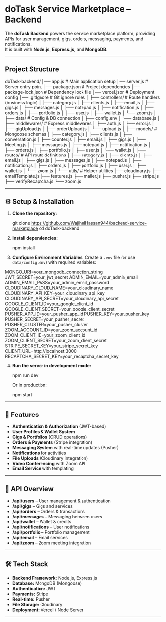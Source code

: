 # doTask Service Marketplace – Backend

The **doTask Backend** powers the service marketplace platform, providing APIs for user management, gigs, orders, messaging, payments, and notifications.  
It is built with **Node.js**, **Express.js**, and **MongoDB**.

---

## Project Structure


doTask-backend/
│── app.js                 # Main application setup
│── server.js              # Server entry point
│── package.json           # Project dependencies
│── package-lock.json      # Dependency lock file
│── vercel.json            # Deployment config
│── .gitIgnore             # Git ignore rules
│
├── controllers/           # Route handlers (business logic)
│   ├── category.js
│   ├── clients.js
│   ├── email.js
│   ├── gigs.js
│   ├── messages.js
│   ├── notepad.js
│   ├── notification.js
│   ├── orders.js
│   ├── portfolio.js
│   ├── user.js
│   ├── wallet.js
│   └── zoom.js
│
├── data/                  # Config & DB connection
│   ├── config.env
│   └── database.js
│
├── middlewares/           # Express middlewares
│   ├── auth.js
│   ├── error.js
│   ├── gigUpload.js
│   ├── orderUpload.js
│   └── upload.js
│
├── models/                # Mongoose schemas
│   ├── category.js
│   ├── clients.js
│   ├── conversation.js
│   ├── counter.js
│   ├── email.js
│   ├── gigs.js
│   ├── Meeting.js
│   ├── messages.js
│   ├── notepad.js
│   ├── notification.js
│   ├── orders.js
│   ├── portfolio.js
│   ├── user.js
│   └── wallet.js
│
├── routes/                # API route definitions
│   ├── category.js
│   ├── clients.js
│   ├── email.js
│   ├── gigs.js
│   ├── messages.js
│   ├── notepad.js
│   ├── notification.js
│   ├── orders.js
│   ├── portfolio.js
│   ├── user.js
│   ├── wallet.js
│   └── zoom.js
│
└── utils/                 # Helper utilities
├── cloudinary.js
├── emailTemplate.js
├── features.js
├── mailer.js
├── pusher.js
├── stripe.js
├── verifyRecaptcha.js
└── zoom.js


---

## ⚙️ Setup & Installation

1. **Clone the repository:**

   git clone https://github.com/WajihulHassan944/backend-service-marketplace
   cd doTask-backend


2. **Install dependencies:**

   npm install

3. **Configure Environment Variables:**
   Create a `.env` file (or use `data/config.env`) with required variables:

MONGO_URI=your_mongodb_connection_string
JWT_SECRET=your_jwt_secret
ADMIN_EMAIL=your_admin_email
ADMIN_EMAIL_PASS=your_admin_email_password
CLOUDINARY_CLOUD_NAME=your_cloudinary_name
CLOUDINARY_API_KEY=your_cloudinary_api_key
CLOUDINARY_API_SECRET=your_cloudinary_api_secret
GOOGLE_CLIENT_ID=your_google_client_id
GOOGLE_CLIENT_SECRET=your_google_client_secret
PUSHER_APP_ID=your_pusher_app_id
PUSHER_KEY=your_pusher_key
PUSHER_SECRET=your_pusher_secret
PUSHER_CLUSTER=your_pusher_cluster
ZOOM_ACCOUNT_ID=your_zoom_account_id
ZOOM_CLIENT_ID=your_zoom_client_id
ZOOM_CLIENT_SECRET=your_zoom_client_secret
STRIPE_SECRET_KEY=your_stripe_secret_key
CLIENT_URL=http://localhost:3000
RECAPTCHA_SECRET_KEY=your_recaptcha_secret_key



4. **Run the server in development mode:**

   npm run dev

   Or in production:

   npm start

---

## 🚀 Features

* **Authentication & Authorization** (JWT-based)
* **User Profiles & Wallet System**
* **Gigs & Portfolios** (CRUD operations)
* **Orders & Payments** (Stripe integration)
* **Messaging System** with real-time updates (Pusher)
* **Notifications** for activities
* **File Uploads** (Cloudinary integration)
* **Video Conferencing** with Zoom API
* **Email Service** with templating

---

## 📡 API Overview

* **/api/users** – User management & authentication
* **/api/gigs** – Gigs and services
* **/api/orders** – Orders & transactions
* **/api/messages** – Messaging between users
* **/api/wallet** – Wallet & credits
* **/api/notifications** – User notifications
* **/api/portfolio** – Portfolio management
* **/api/email** – Email services
* **/api/zoom** – Zoom meeting integration

---

## 🛠 Tech Stack

* **Backend Framework:** Node.js, Express.js
* **Database:** MongoDB (Mongoose)
* **Authentication:** JWT
* **Payments:** Stripe
* **Real-time:** Pusher
* **File Storage:** Cloudinary
* **Deployment:** Vercel / Node Server

---
